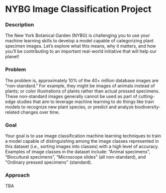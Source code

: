 # NYBG Image Classification Project

### Description
The New York Botanical Garden (NYBG) is challenging you to use your machine learning skills to develop a model capable of categorizing plant specimen images. Let’s explore what this means, why it matters, and how you’ll be contributing to an important real-world initiative that will help our planet!

### Problem
The problem is, approximately 10% of the 40+ million database images are “non-standard.” For example, they might be images of animals instead of plants; or color illustrations of plants rather than actual pressed specimens. These non-standard images generally cannot be used as part of cutting-edge studies that aim to leverage machine learning to do things like train models to recognize new plant species, or predict and analyze biodiversity-related changes over time.

### Goal
Your goal is to use image classification machine learning techniques to train a model capable of distinguishing among the image classes represented in this dataset (i.e., sorting images into classes) with a high level of accuracy. Examples of image classes in the dataset include: “Animal specimens”, “Biocultural specimens”, “Microscope slides” (all non-standard), and "Ordinary pressed specimens" (standard).

### Approach
TBA